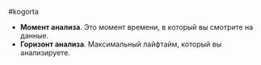 #kogorta 
- **Момент анализа**. Это момент времени, в который вы смотрите на данные.
- **Горизонт анализа**. Максимальный лайфтайм, который вы анализируете.

